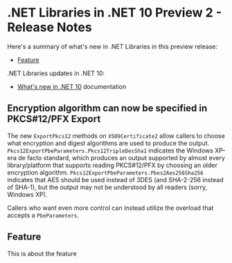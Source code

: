 # .NET Libraries in .NET 10 Preview 2 - Release Notes

Here's a summary of what's new in .NET Libraries in this preview release:

- [Feature](#feature)

.NET Libraries updates in .NET 10:

- [What's new in .NET 10](https://learn.microsoft.com/dotnet/core/whats-new/dotnet-10/overview) documentation

## Encryption algorithm can now be specified in PKCS\#12/PFX Export

The new `ExportPkcs12` methods on `X509Certificate2` allow callers to choose what encryption and digest algorithms are used to produce the output.
`Pkcs12ExportPbeParameters.Pkcs12TripleDesSha1` indicates the Windows XP-era de facto standard,
which produces an output supported by almost every library/platform that supports reading PKCS#12/PFX by choosing an older encryption algorithm.
`Pkcs12ExportPbeParameters.Pbes2Aes256Sha256` indicates that AES should be used instead of 3DES (and SHA-2-256 instead of SHA-1),
but the output may not be understood by all readers (sorry, Windows XP).

Callers who want even more control can instead utilize the overload that accepts a `PbeParameters`.

## Feature

This is about the feature
